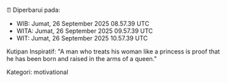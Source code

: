 ⏰ Diperbarui pada:
- WIB: Jumat, 26 September 2025 08.57.39 UTC
- WITA: Jumat, 26 September 2025 09.57.39 UTC
- WIT: Jumat, 26 September 2025 10.57.39 UTC

Kutipan Inspiratif:
"A man who treats his woman like a princess is proof that he has been born and raised in the arms of a queen."


Kategori: motivational

